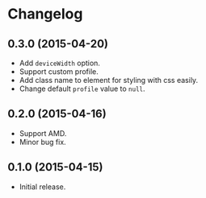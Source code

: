 # Changelog

## 0.3.0 (2015-04-20)
- Add `deviceWidth` option.
- Support custom profile.
- Add class name to element for styling with css easily.
- Change default `profile` value to `null`.

## 0.2.0 (2015-04-16)
- Support AMD.
- Minor bug fix.

## 0.1.0 (2015-04-15)
- Initial release.
